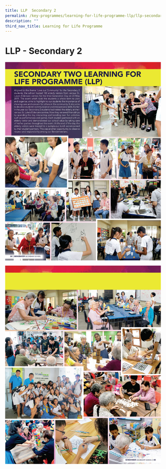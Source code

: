 ```yaml
---
title: LLP  Secondary 2
permalink: /key-programmes/learning-for-life-programme-llp/llp-secondary-2
description: ""
third_nav_title: Learning for Life Programme
---
```

# LLP - Secondary 2

![Secondary Two Learning for Life Programme](/images/Secondary%20Two%20Learning%20for%20Life%20Programme.jpg)

![Secondary Two Learning for Life Programme](/images/Secondary%20Two%20Learning%20for%20Life%20Programme%202.jpg)